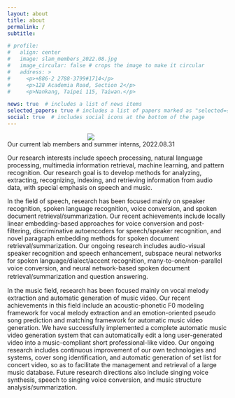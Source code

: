 ```yaml
---
layout: about
title: about
permalink: /
subtitle:

# profile:
#   align: center
#   image: slam_members_2022.08.jpg
#   image_circular: false # crops the image to make it circular
#   address: >
#     <p>+886-2 2788-3799#1714</p>
#     <p>128 Academia Road, Section 2</p>
#     <p>Nankang, Taipei 115, Taiwan.</p>

news: true  # includes a list of news items
selected_papers: true # includes a list of papers marked as "selected={true}"
social: true  # includes social icons at the bottom of the page
---
```


<div class="col-sm mt-3 mt-md-0" style="display:table-cell; vertical-align:middle; text-align:center">
	<a href="https://sinica-slam.github.io/">
        <img class="img-fluid rounded z-depth-1" src="{{ site.baseurl }}/assets/img/slam_members_2022.08.jpg">
    </a>
    <div class="caption">
        Our current lab members and summer interns, 2022.08.31
    </div>
</div>

Our research interests include speech processing, natural language processing, multimedia information retrieval, machine learning, and pattern recognition. Our research goal is to develop methods for analyzing, extracting, recognizing, indexing, and retrieving information from audio data, with special emphasis on speech and music.

In the field of speech, research has been focused mainly on speaker recognition, spoken language recognition, voice conversion, and spoken document retrieval/summarization. Our recent achievements include locally linear embedding-based approaches for voice conversion and post-filtering, discriminative autoencoders for speech/speaker recognition, and novel paragraph embedding methods for spoken document retrieval/summarization. Our ongoing research includes audio-visual speaker recognition and speech enhancement, subspace neural networks for spoken language/dialect/accent recognition, many-to-one/non-parallel voice conversion, and neural network-based spoken document retrieval/summarization and question answering. 　

In the music field, research has been focused mainly on vocal melody extraction and automatic generation of music video. Our recent achievements in this field include an acoustic-phonetic F0 modeling framework for vocal melody extraction and an emotion-oriented pseudo song prediction and matching framework for automatic music video generation. We have successfully implemented a complete automatic music video generation system that can automatically edit a long user-generated video into a music-compliant short professional-like video. Our ongoing research includes continuous improvement of our own technologies and systems, cover song identification, and automatic generation of set list for concert video, so as to facilitate the management and retrieval of a large music database. Future research directions also include singing voice synthesis, speech to singing voice conversion, and music structure analysis/summarization.
